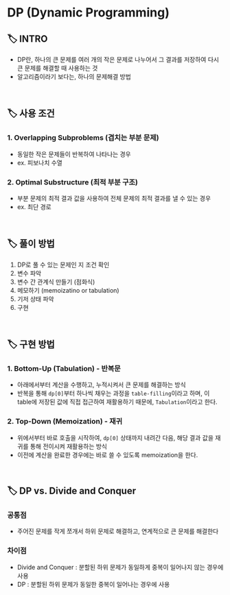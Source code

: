 # DP (Dynamic Programming)

## 🏷 INTRO
- DP란, 하나의 큰 문제를 여러 개의 작은 문제로 나누어서 그 결과를 저장하여 다시 큰 문제를 해결할 때 사용하는 것
- 알고리즘이라기 보다는, 하나의 문제해결 방법
<br/>

## 🏷 사용 조건
### 1. Overlapping Subproblems (겹치는 부분 문제)
- 동일한 작은 문제들이 반복하여 나타나는 경우
- ex. 피보나치 수열

### 2. Optimal Substructure (최적 부분 구조)
- 부분 문제의 최적 결과 값을 사용하여 전체 문제의 최적 결과를 낼 수 있는 경우
- ex. 최단 경로
<br/>

## 🏷 풀이 방법
1. DP로 풀 수 있는 문제인 지 조건 확인
2. 변수 파악
3. 변수 간 관계식 만들기 (점화식)
4. 메모하기 (memoizatino or tabulation)
5. 기저 상태 파악
6. 구현
<br/>

## 🏷 구현 방법
### 1. Bottom-Up (Tabulation) - 반복문
- 아래에서부터 계산을 수행하고, 누적시켜서 큰 문제를 해결하는 방식
- 반복을 통해 `dp[0]`부터 하나씩 채우는 과정을 `table-filling`이라고 하며, 이 table에 저장된 값에 직접 접근하여 재활용하기 때문에, `Tabulation`이라고 한다.

### 2. Top-Down (Memoization) - 재귀
- 위에서부터 바로 호출을 시작하여, `dp[0]` 상태까지 내려간 다음, 해당 결과 값을 재귀를 통해 전이시켜 재활용하는 방식
- 이전에 계산을 완료한 경우에는 바로 쓸 수 있도록 memoization을 한다.
<br/>

## 🏷 DP vs. Divide and Conquer
### 공통점
- 주어진 문제를 작게 쪼개서 하위 문제로 해결하고, 연계적으로 큰 문제를 해결한다

### 차이점
- Divide and Conquer : 분할된 하위 문제가 동일하게 중복이 일어나지 않는 경우에 사용
- DP : 분할된 하위 문제가 동일한 중복이 일어나는 경우에 사용

